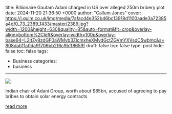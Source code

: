 title: Billionaire Gautam Adani charged in US over alleged 250m bribery plot
date: 2024-11-20 21:36:50 +0000
author: "Callum Jones"
cover: https://i.guim.co.uk/img/media/7afacd4e352b46bc13918d1100aade3a72385a4d/0_73_2389_1433/master/2389.jpg?width=1200&height=630&quality=85&auto=format&fit=crop&overlay-align=bottom%2Cleft&overlay-width=100p&overlay-base64=L2ltZy9zdGF0aWMvb3ZlcmxheXMvdGctZGVmYXVsdC5wbmc&s=808dab11a0da91706bb2f6c9bff8659f
draft: false
top: false
type: post
hide: false
toc: false
tags:
  - Business
categories:
  - business
---

![](https://i.guim.co.uk/img/media/7afacd4e352b46bc13918d1100aade3a72385a4d/0_73_2389_1433/master/2389.jpg?width=1200&height=630&quality=85&auto=format&fit=crop&overlay-align=bottom%2Cleft&overlay-width=100p&overlay-base64=L2ltZy9zdGF0aWMvb3ZlcmxheXMvdGctZGVmYXVsdC5wbmc&s=808dab11a0da91706bb2f6c9bff8659f)

Indian chair of Adani Group, worth about $85bn, accused of agreeing to pay bribes to obtain solar energy contracts

[read more](https://www.theguardian.com/business/2024/nov/20/gautam-adani-charged-alleged-bribes)
